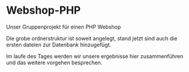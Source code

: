 # Webshop-PHP
Unser Gruppenprojekt für einen PHP Webshop

Die grobe ordnerstruktur ist soweit angelegt, stand jetzt sind auch die ersten dateien zur Datenbank hinzugefügt.

Im laufe des Tages werden wir unsere ergebnisse hier zusammenführen und das weitere vorgehen besprechen.
